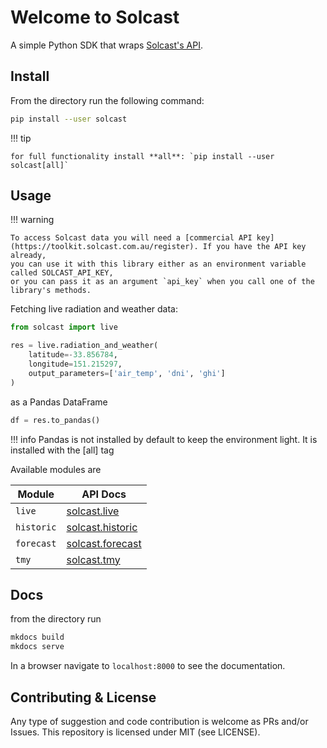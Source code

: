 # Welcome to Solcast
A simple Python SDK that wraps [Solcast's API](https://docs.solcast.com.au/). 

## Install
From the directory run the following command:
```bash 
pip install --user solcast
```
!!! tip

    for full functionality install **all**: `pip install --user solcast[all]`

## Usage
!!! warning 

    To access Solcast data you will need a [commercial API key](https://toolkit.solcast.com.au/register). If you have the API key already,
    you can use it with this library either as an environment variable called SOLCAST_API_KEY,
    or you can pass it as an argument `api_key` when you call one of the library's methods. 

Fetching live radiation and weather data:

```py
from solcast import live

res = live.radiation_and_weather(
    latitude=-33.856784,
    longitude=151.215297,
    output_parameters=['air_temp', 'dni', 'ghi']
)
```

as a Pandas DataFrame

```python
df = res.to_pandas()
```
!!! info
    Pandas is not installed by default to keep the environment light. It is installed with the [all] tag


Available modules are 

| Module       | API Docs                        |
|--------------|---------------------------------|
| `live`       | [solcast.live](live.md)           |
| `historic` | [solcast.historic](historic.md) |
| `forecast`   | [solcast.forecast](forecast.md)   |
| `tmy`        | [solcast.tmy](tmy.md)             |


## Docs
from the directory run
```bash 
mkdocs build
mkdocs serve
```
In a browser navigate to `localhost:8000` to see the documentation.

## Contributing & License
Any type of suggestion and code contribution is welcome as PRs and/or Issues.
This repository is licensed under MIT (see LICENSE).

